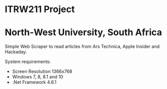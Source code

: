 # ITRW211 Project
# North-West University, South Africa
Simple Web Scraper to read articles from Ars Technica, Apple Insider and Hackaday.

System requirements:
* Screen Resolution 1366x768
* Windows 7, 8, 8.1 and 10
* .Net Framework 4.6.1
